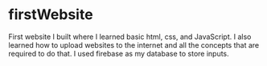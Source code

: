 # firstWebsite

First website I built where I learned basic html, css, and JavaScript. I also learned how to upload websites to the internet and all the concepts that are required to do that. I used firebase as my database to store inputs.
